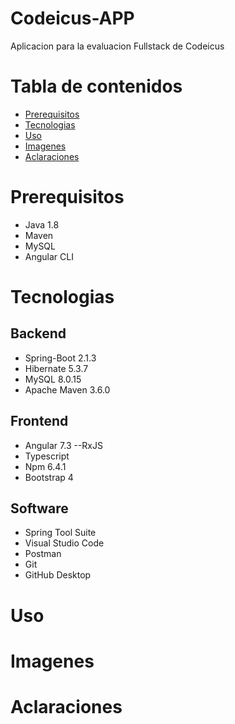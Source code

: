 # Codeicus-APP

Aplicacion para la evaluacion Fullstack de Codeicus
# Tabla de contenidos

- [Prerequisitos](#Prerequisitos)
- [Tecnologias](#Tecnologias)
- [Uso](#Uso)
- [Imagenes](#Imagenes)
- [Aclaraciones](#Aclaraciones)
# Prerequisitos
  - Java 1.8
  - Maven
  - MySQL
  - Angular CLI
 # Tecnologias
   ## Backend
   - Spring-Boot 2.1.3
   - Hibernate 5.3.7
   - MySQL 8.0.15
   - Apache Maven 3.6.0
   ## Frontend
   - Angular 7.3
      --RxJS
   - Typescript
   - Npm 6.4.1
   - Bootstrap 4
   
   ## Software
   - Spring Tool Suite
   - Visual Studio Code
   - Postman
   - Git
   - GitHub Desktop
 
 # Uso
 
 # Imagenes
 
 # Aclaraciones
